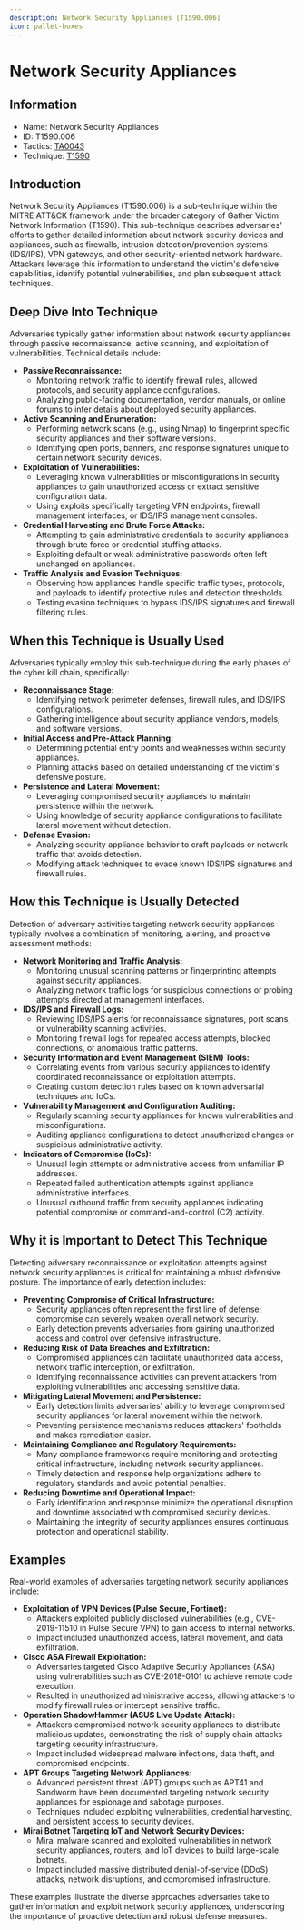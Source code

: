 ```yaml
---
description: Network Security Appliances [T1590.006]
icon: pallet-boxes
---
```


# Network Security Appliances

## Information

- Name: Network Security Appliances
- ID: T1590.006
- Tactics: [TA0043](../TA0043/TA0043.md)
- Technique: [T1590](T1590.md)

## Introduction

Network Security Appliances (T1590.006) is a sub-technique within the MITRE ATT\&CK framework under the broader category of Gather Victim Network Information (T1590). This sub-technique describes adversaries' efforts to gather detailed information about network security devices and appliances, such as firewalls, intrusion detection/prevention systems (IDS/IPS), VPN gateways, and other security-oriented network hardware. Attackers leverage this information to understand the victim's defensive capabilities, identify potential vulnerabilities, and plan subsequent attack techniques.

## Deep Dive Into Technique

Adversaries typically gather information about network security appliances through passive reconnaissance, active scanning, and exploitation of vulnerabilities. Technical details include:

- **Passive Reconnaissance:**
  - Monitoring network traffic to identify firewall rules, allowed protocols, and security appliance configurations.
  - Analyzing public-facing documentation, vendor manuals, or online forums to infer details about deployed security appliances.
- **Active Scanning and Enumeration:**
  - Performing network scans (e.g., using Nmap) to fingerprint specific security appliances and their software versions.
  - Identifying open ports, banners, and response signatures unique to certain network security devices.
- **Exploitation of Vulnerabilities:**
  - Leveraging known vulnerabilities or misconfigurations in security appliances to gain unauthorized access or extract sensitive configuration data.
  - Using exploits specifically targeting VPN endpoints, firewall management interfaces, or IDS/IPS management consoles.
- **Credential Harvesting and Brute Force Attacks:**
  - Attempting to gain administrative credentials to security appliances through brute force or credential stuffing attacks.
  - Exploiting default or weak administrative passwords often left unchanged on appliances.
- **Traffic Analysis and Evasion Techniques:**
  - Observing how appliances handle specific traffic types, protocols, and payloads to identify protective rules and detection thresholds.
  - Testing evasion techniques to bypass IDS/IPS signatures and firewall filtering rules.

## When this Technique is Usually Used

Adversaries typically employ this sub-technique during the early phases of the cyber kill chain, specifically:

- **Reconnaissance Stage:**
  - Identifying network perimeter defenses, firewall rules, and IDS/IPS configurations.
  - Gathering intelligence about security appliance vendors, models, and software versions.
- **Initial Access and Pre-Attack Planning:**
  - Determining potential entry points and weaknesses within security appliances.
  - Planning attacks based on detailed understanding of the victim's defensive posture.
- **Persistence and Lateral Movement:**
  - Leveraging compromised security appliances to maintain persistence within the network.
  - Using knowledge of security appliance configurations to facilitate lateral movement without detection.
- **Defense Evasion:**
  - Analyzing security appliance behavior to craft payloads or network traffic that avoids detection.
  - Modifying attack techniques to evade known IDS/IPS signatures and firewall rules.

## How this Technique is Usually Detected

Detection of adversary activities targeting network security appliances typically involves a combination of monitoring, alerting, and proactive assessment methods:

- **Network Monitoring and Traffic Analysis:**
  - Monitoring unusual scanning patterns or fingerprinting attempts against security appliances.
  - Analyzing network traffic logs for suspicious connections or probing attempts directed at management interfaces.
- **IDS/IPS and Firewall Logs:**
  - Reviewing IDS/IPS alerts for reconnaissance signatures, port scans, or vulnerability scanning activities.
  - Monitoring firewall logs for repeated access attempts, blocked connections, or anomalous traffic patterns.
- **Security Information and Event Management (SIEM) Tools:**
  - Correlating events from various security appliances to identify coordinated reconnaissance or exploitation attempts.
  - Creating custom detection rules based on known adversarial techniques and IoCs.
- **Vulnerability Management and Configuration Auditing:**
  - Regularly scanning security appliances for known vulnerabilities and misconfigurations.
  - Auditing appliance configurations to detect unauthorized changes or suspicious administrative activity.
- **Indicators of Compromise (IoCs):**
  - Unusual login attempts or administrative access from unfamiliar IP addresses.
  - Repeated failed authentication attempts against appliance administrative interfaces.
  - Unusual outbound traffic from security appliances indicating potential compromise or command-and-control (C2) activity.

## Why it is Important to Detect This Technique

Detecting adversary reconnaissance or exploitation attempts against network security appliances is critical for maintaining a robust defensive posture. The importance of early detection includes:

- **Preventing Compromise of Critical Infrastructure:**
  - Security appliances often represent the first line of defense; compromise can severely weaken overall network security.
  - Early detection prevents adversaries from gaining unauthorized access and control over defensive infrastructure.
- **Reducing Risk of Data Breaches and Exfiltration:**
  - Compromised appliances can facilitate unauthorized data access, network traffic interception, or exfiltration.
  - Identifying reconnaissance activities can prevent attackers from exploiting vulnerabilities and accessing sensitive data.
- **Mitigating Lateral Movement and Persistence:**
  - Early detection limits adversaries' ability to leverage compromised security appliances for lateral movement within the network.
  - Preventing persistence mechanisms reduces attackers' footholds and makes remediation easier.
- **Maintaining Compliance and Regulatory Requirements:**
  - Many compliance frameworks require monitoring and protecting critical infrastructure, including network security appliances.
  - Timely detection and response help organizations adhere to regulatory standards and avoid potential penalties.
- **Reducing Downtime and Operational Impact:**
  - Early identification and response minimize the operational disruption and downtime associated with compromised security devices.
  - Maintaining the integrity of security appliances ensures continuous protection and operational stability.

## Examples

Real-world examples of adversaries targeting network security appliances include:

- **Exploitation of VPN Devices (Pulse Secure, Fortinet):**
  - Attackers exploited publicly disclosed vulnerabilities (e.g., CVE-2019-11510 in Pulse Secure VPN) to gain access to internal networks.
  - Impact included unauthorized access, lateral movement, and data exfiltration.
- **Cisco ASA Firewall Exploitation:**
  - Adversaries targeted Cisco Adaptive Security Appliances (ASA) using vulnerabilities such as CVE-2018-0101 to achieve remote code execution.
  - Resulted in unauthorized administrative access, allowing attackers to modify firewall rules or intercept sensitive traffic.
- **Operation ShadowHammer (ASUS Live Update Attack):**
  - Attackers compromised network security appliances to distribute malicious updates, demonstrating the risk of supply chain attacks targeting security infrastructure.
  - Impact included widespread malware infections, data theft, and compromised endpoints.
- **APT Groups Targeting Network Appliances:**
  - Advanced persistent threat (APT) groups such as APT41 and Sandworm have been documented targeting network security appliances for espionage and sabotage purposes.
  - Techniques included exploiting vulnerabilities, credential harvesting, and persistent access to security devices.
- **Mirai Botnet Targeting IoT and Network Security Devices:**
  - Mirai malware scanned and exploited vulnerabilities in network security appliances, routers, and IoT devices to build large-scale botnets.
  - Impact included massive distributed denial-of-service (DDoS) attacks, network disruptions, and compromised infrastructure.

These examples illustrate the diverse approaches adversaries take to gather information and exploit network security appliances, underscoring the importance of proactive detection and robust defense measures.

